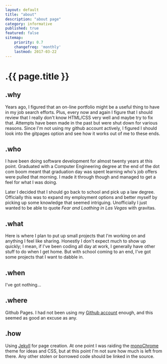 ```yaml
---
layout: default
title: "about"
description: "about page"  
category: informative
published: true
featured: false
sitemap:
    priority: 0.7
    changefreq: 'monthly'
    lastmod: 2017-03-22
---
```


# .{{ page.title }}
## .why  
Years ago, I figured that an on-line portfolio might be a useful
thing to have in my job search efforts.   Plus, every now and again 
I figure that I should review that I really don't know HTML/CSS very
well and maybe try to fix that.  Attempts have been made in the past
but were shut down for various reasons.  Since I'm not using my github
account actively, I figured I should look into the gitpages option
and see how it works out of me to these ends.

## .who  
I have been doing software development for almost twenty years at this
point.  Graduated with a Computer Engineering degree at the end of the
dot com boom meant that graduation day was spent learning who's job 
offers were pulled that morning.  I made it through though and managed
to get a feel for what I was doing.

Later I decided that I should go back to school and pick up a law degree.
Officially this was to expand my employment options and better myself by
picking up some knowledge that seemed intriguing.  Unofficially I just 
wanted to be able to quote *Fear and Loathing in Las Vegas* with
gravitas.

## .what  
Here is where I plan to put up small projects that I'm working on and 
anything I feel like sharing.  Honestly I don't expect much to show up
quickly; I mean, if I've been coding all day at work, I generally have
other stuff to do when I get home.  But with school coming to an end, 
I've got some projects that I want to dabble in.

## .when  
I've got nothing...

## .where  
Github Pages.   I had not been using my [Github account](https://github.com/nifisher)
enough, and this seemed as good an excuse as any.

## .how  
Using [Jekyll](http://jekyllrb.com/) for page creation.  At one point I
was raiding the [monoChrome](https://github.com/dyutibarma/monochrome) 
theme for ideas and CSS, but at this point I'm not sure how much is left
from there.  Any other stolen or borrowed code should be linked in the source.

